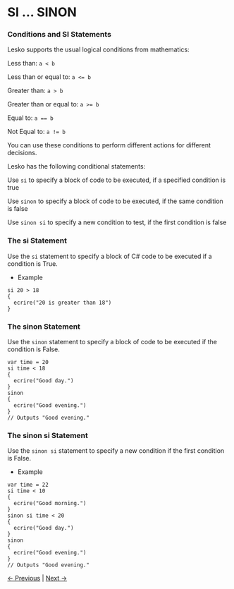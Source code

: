 # SI ... SINON

### Conditions and SI Statements

Lesko supports the usual logical conditions from mathematics:

Less than: `a < b`
 
Less than or equal to: `a <= b`

Greater than: `a > b`

Greater than or equal to: `a >= b`

Equal to: `a == b`

Not Equal to: `a != b`

You can use these conditions to perform different actions for different decisions.

Lesko has the following conditional statements:

Use `si` to specify a block of code to be executed, if a specified condition is true

Use `sinon` to specify a block of code to be executed, if the same condition is false

Use `sinon si` to specify a new condition to test, if the first condition is false

### The si Statement

Use the `si` statement to specify a block of C# code to be executed if a condition is True.

* Example

```
si 20 > 18 
{
  ecrire("20 is greater than 18")
}
```

### The sinon Statement

Use the `sinon` statement to specify a block of code to be executed if the condition is False.

```
var time = 20
si time < 18 
{
  ecrire("Good day.")
}
sinon 
{
  ecrire("Good evening.")
}
// Outputs "Good evening."
```

### The sinon si Statement

Use the `sinon si` statement to specify a new condition if the first condition is False.

* Example

```
var time = 22
si time < 10 
{
  ecrire("Good morning.")
} 
sinon si time < 20 
{
  ecrire("Good day.")
} 
sinon 
{
  ecrire("Good evening.")
}
// Outputs "Good evening."
```

[<- Previous](https://github.com/Mohamed-Akram-Hl/docs/blob/main/8.%20Built%20in%20Functions/Built%20in%20Functions.md) |
[Next ->](https://github.com/Mohamed-Akram-Hl/docs/blob/main/9.1.%20Loops/loops.md)
